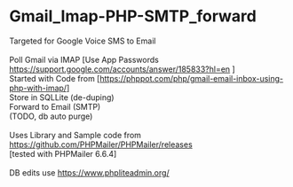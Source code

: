 # Gmail_Imap-PHP-SMTP_forward
Targeted for Google Voice SMS to Email<br>
<br>
Poll Gmail via IMAP [Use App Passwords https://support.google.com/accounts/answer/185833?hl=en ]<br>
Started with Code from [https://phppot.com/php/gmail-email-inbox-using-php-with-imap/]<br>
Store in SQLLite (de-duping)<br>
Forward to Email (SMTP)<br>
(TODO, db auto purge)<br>
<br>
Uses Library and Sample code from https://github.com/PHPMailer/PHPMailer/releases<br>
[tested with PHPMailer 6.6.4]<br>
<br>
DB edits use https://www.phpliteadmin.org/<br>
